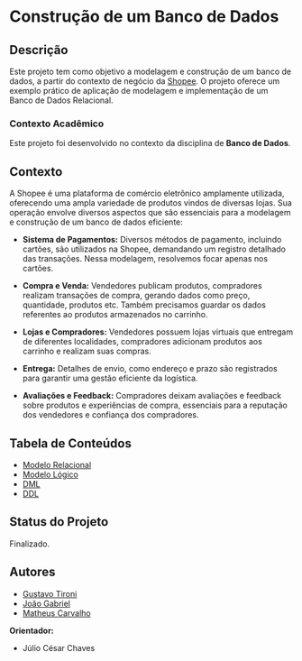 # Construção de um Banco de Dados

## Descrição

Este projeto tem como objetivo a modelagem e construção de um banco de dados, a partir do contexto de negócio da [Shopee](https://shopee.com.br/). O projeto oferece um exemplo prático de aplicação de modelagem e implementação de um Banco de Dados Relacional.

### Contexto Acadêmico
Este projeto foi desenvolvido no contexto da disciplina de **Banco de Dados**.

## Contexto

A Shopee é uma plataforma de comércio eletrônico amplamente utilizada, oferecendo uma ampla variedade de produtos vindos de diversas lojas. Sua operação envolve diversos aspectos que são essenciais para a modelagem e construção de um banco de dados eficiente:

- **Sistema de Pagamentos:** Diversos métodos de pagamento, incluindo cartões, são utilizados na Shopee, demandando um registro detalhado das transações. Nessa modelagem, resolvemos focar apenas nos cartões.

- **Compra e Venda:** Vendedores publicam produtos, compradores realizam transações de compra, gerando dados como preço, quantidade, produtos etc. Também precisamos guardar os dados referentes ao produtos armazenados no carrinho.

- **Lojas e Compradores:** Vendedores possuem lojas virtuais que entregam de diferentes localidades, compradores adicionam produtos aos carrinho e realizam suas compras.

- **Entrega:** Detalhes de envio, como endereço e prazo são registrados para garantir uma gestão eficiente da logística.

- **Avaliações e Feedback:** Compradores deixam avaliações e feedback sobre produtos e experiências de compra, essenciais para a reputação dos vendedores e confiança dos compradores.

## Tabela de Conteúdos
- [Modelo Relacional](https://github.com/gtironi/SQL/blob/e4c29ca563eefd80b711e3df5915a607d3913c0c/SHOPEE_banco_de_dados/modelo_ER.erdplus)
- [Modelo Lógico](https://github.com/gtironi/SQL/blob/e4c29ca563eefd80b711e3df5915a607d3913c0c/SHOPEE_banco_de_dados/modelo_logico.erdplus)
- [DML](https://github.com/gtironi/SQL/blob/e4c29ca563eefd80b711e3df5915a607d3913c0c/SHOPEE_banco_de_dados/DML_Shopee.sql)
- [DDL](https://github.com/gtironi/SQL/blob/e4c29ca563eefd80b711e3df5915a607d3913c0c/SHOPEE_banco_de_dados/DDL_Shopee.sql)

## Status do Projeto
Finalizado.

## Autores
- [Gustavo Tironi](https://github.com/gtironi)
- [João Gabriel](https://github.com/jgabrielsg)
- [Matheus Carvalho](https://github.com/MatCarvalho21)

**Orientador:**
- Júlio César Chaves
